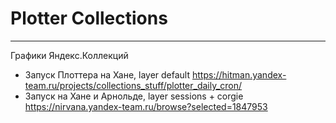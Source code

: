 # Plotter Collections
---

Графики Яндекс.Коллекций
* Запуск Плоттера на Хане, layer default https://hitman.yandex-team.ru/projects/collections_stuff/plotter_daily_cron/
* Запуск на Хане и Арнольде, layer sessions + corgie https://nirvana.yandex-team.ru/browse?selected=1847953